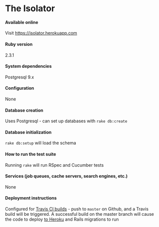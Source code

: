 # The Isolator

#### Available online

Visit https://isolator.herokuapp.com


#### Ruby version

2.3.1

#### System dependencies

Postgresql 9.x

#### Configuration

None

#### Database creation

Uses Postgresql - can set up databases with `rake db:create`

#### Database initialization

`rake db:setup` will load the schema

#### How to run the test suite

Running `rake` will run RSpec and Cucumber tests

#### Services (job queues, cache servers, search engines, etc.)

None

#### Deployment instructions

Configured for [Travis CI builds](https://travis-ci.org/Capncavedan/isolator) - push to `master` on Github, and a Travis build will be triggered. A successful build on the master branch will cause the code to deploy [to Heroku](https://isolator.herokuapp.com) and Rails migrations to run
